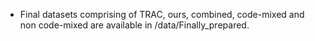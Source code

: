 - Final datasets comprising of TRAC, ours, combined, code-mixed and non code-mixed are available in /data/Finally_prepared. <br>
